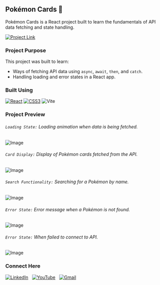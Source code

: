 ## Pokémon Cards 🎴

Pokémon Cards is a React project built to learn the fundamentals of API data fetching and state handling.

[![Project Link](https://img.shields.io/badge/Website%20Link-37a779?style=for-the-badge)](https://pokimon.pages.dev/)

### Project Purpose
This project was built to learn:
- Ways of fetching API data using `async`, `await`, `then`, and `catch`.
- Handling loading and error states in a React app.

### Built Using
[![React](https://img.shields.io/badge/react-%2320232a.svg?&style=for-the-badge&logo=react&logoColor=%2361DAFB)](https://reactjs.org/)
[![CSS3](https://img.shields.io/badge/css3-%231572B6.svg?&style=for-the-badge&logo=css3&logoColor=white)](https://developer.mozilla.org/en-US/docs/Web/CSS)
![Vite](https://img.shields.io/badge/Vite-643EED.svg?style=for-the-badge&logo=vite&logoColor=white)

### Project Preview

###### `Loading State:` Loading animation when data is being fetched.
![Image](https://github.com/user-attachments/assets/8d46bb9f-6dda-463f-bcab-56cd0005a9b2)

###### `Card Display:` Display of Pokémon cards fetched from the API.
![Image](https://github.com/user-attachments/assets/ed51b5d5-5f49-40d0-9743-49a808225f2b)

###### `Search Functionality:` Searching for a Pokémon by name.
![Image](https://github.com/user-attachments/assets/067f8d28-5c3c-49fd-a973-81450d6d7363)

###### `Error State:` Error message when a Pokémon is not found.
![Image](https://github.com/user-attachments/assets/793a4b6a-5c65-4ef9-82b4-eb42251b3e15)

###### `Error State:` When failed to connect to API.
![Image](https://github.com/user-attachments/assets/c4f8f495-da99-4f83-9591-aead8f6d6e7f)

### Connect Here
[![LinkedIn](https://img.shields.io/badge/linkedin%20-%230077B5.svg?style=for-the-badge&logo=linkedin&logoColor=white)](https://www.linkedin.com/in/Kishore-SR) &nbsp;
[![YouTube](https://img.shields.io/badge/Youtube-%23FF0000.svg?style=for-the-badge&logo=YouTube&logoColor=white)](https://www.youtube.com/@Kishore-SR) &nbsp;
[![Gmail](https://img.shields.io/badge/Gmail-D14836?style=for-the-badge&logo=gmail&logoColor=white&color=red)](mailto:kishoresr47@gmail.com)